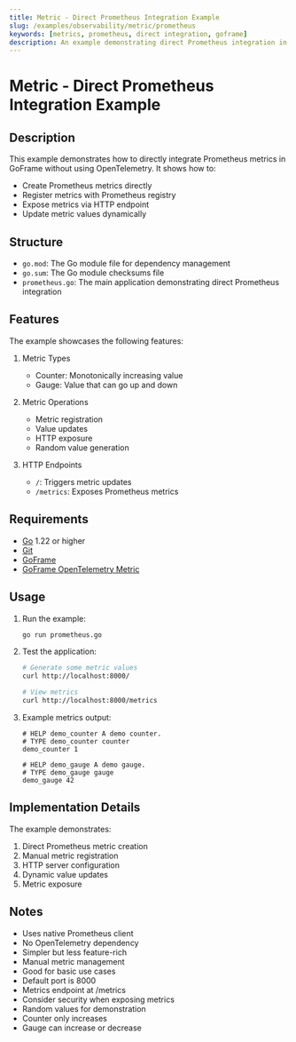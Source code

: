 ```yaml
---
title: Metric - Direct Prometheus Integration Example
slug: /examples/observability/metric/prometheus
keywords: [metrics, prometheus, direct integration, goframe]
description: An example demonstrating direct Prometheus integration in GoFrame without OpenTelemetry
---
```


# Metric - Direct Prometheus Integration Example

## Description

This example demonstrates how to directly integrate Prometheus metrics in GoFrame without using OpenTelemetry. It shows how to:
- Create Prometheus metrics directly
- Register metrics with Prometheus registry
- Expose metrics via HTTP endpoint
- Update metric values dynamically

## Structure

- `go.mod`: The Go module file for dependency management
- `go.sum`: The Go module checksums file
- `prometheus.go`: The main application demonstrating direct Prometheus integration

## Features

The example showcases the following features:
1. Metric Types
   - Counter: Monotonically increasing value
   - Gauge: Value that can go up and down

2. Metric Operations
   - Metric registration
   - Value updates
   - HTTP exposure
   - Random value generation

3. HTTP Endpoints
   - `/`: Triggers metric updates
   - `/metrics`: Exposes Prometheus metrics

## Requirements

- [Go](https://golang.org/dl/) 1.22 or higher
- [Git](https://git-scm.com/downloads)
- [GoFrame](https://goframe.org)
- [GoFrame OpenTelemetry Metric](https://github.com/gogf/gf/tree/master/contrib/metric/otelmetric)

## Usage

1. Run the example:
   ```bash
   go run prometheus.go
   ```

2. Test the application:
   ```bash
   # Generate some metric values
   curl http://localhost:8000/
   
   # View metrics
   curl http://localhost:8000/metrics
   ```

3. Example metrics output:
   ```
   # HELP demo_counter A demo counter.
   # TYPE demo_counter counter
   demo_counter 1
   
   # HELP demo_gauge A demo gauge.
   # TYPE demo_gauge gauge
   demo_gauge 42
   ```

## Implementation Details

The example demonstrates:
1. Direct Prometheus metric creation
2. Manual metric registration
3. HTTP server configuration
4. Dynamic value updates
5. Metric exposure

## Notes

- Uses native Prometheus client
- No OpenTelemetry dependency
- Simpler but less feature-rich
- Manual metric management
- Good for basic use cases
- Default port is 8000
- Metrics endpoint at /metrics
- Consider security when exposing metrics
- Random values for demonstration
- Counter only increases
- Gauge can increase or decrease
